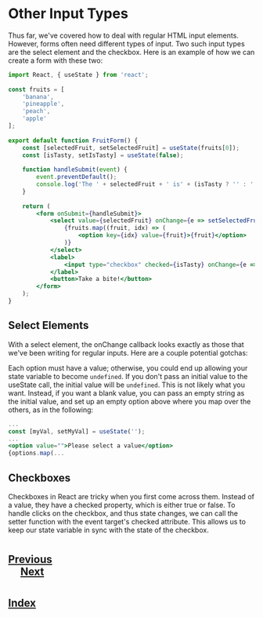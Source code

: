 # Other Input Types
Thus far, we've covered how to deal with regular HTML input elements. However, forms often need different types of input. Two such input types are the select element and the checkbox. Here is an example of how we can create a form with these two:
```jsx
import React, { useState } from 'react';
 
const fruits = [
    'banana',
    'pineapple',
    'peach',
    'apple'
];
 
export default function FruitForm() {
    const [selectedFruit, setSelectedFruit] = useState(fruits[0]);
    const [isTasty, setIsTasty] = useState(false);
 
    function handleSubmit(event) {
        event.preventDefault();
        console.log('The ' + selectedFruit + ' is' + (isTasty ? '' : ' not') + ' tasty!');
    }
 
    return (
        <form onSubmit={handleSubmit}>
            <select value={selectedFruit} onChange={e => setSelectedFruit(e.target.value)}>
                {fruits.map((fruit, idx) => (
                    <option key={idx} value={fruit}>{fruit}</option>
                )}
            </select>
            <label>
                <input type="checkbox" checked={isTasty} onChange={e => setIsTasty(e.target.checked)}/> Is it tasty?
            </label>
            <button>Take a bite!</button>
        </form>
    );
}
```
## Select Elements
With a select element, the onChange callback looks exactly as those that we've been writing for regular inputs. Here are a couple potential gotchas:

Each option must have a value; otherwise, you could end up allowing your state variable to become `undefined`.
If you don't pass an initial value to the useState call, the initial value will be `undefined`. This is not likely what you want. Instead, if you want a blank value, you can pass an empty string as the initial value, and set up an empty option above where you map over the others, as in the following:
```jsx
...
const [myVal, setMyVal] = useState('');
...
<option value="">Please select a value</option>
{options.map(...
```
## Checkboxes
Checkboxes in React are tricky when you first come across them. Instead of a value, they have a checked property, which is either true or false. To handle clicks on the checkbox, and thus state changes, we can call the setter function with the event target's checked attribute. This allows us to keep our state variable in sync with the state of the checkbox.
#
## [Previous](./009_Sending_Arguments_in_Callbacks.md)<span>&nbsp;&nbsp;&nbsp;&nbsp;&nbsp;&nbsp;&nbsp;&nbsp;&nbsp;&nbsp;&nbsp;&nbsp;&nbsp;&nbsp;&nbsp;&nbsp;&nbsp;&nbsp;&nbsp;&nbsp;&nbsp;&nbsp;&nbsp;&nbsp;&nbsp;&nbsp;&nbsp;&nbsp;&nbsp;&nbsp;&nbsp;&nbsp;&nbsp;&nbsp;&nbsp;&nbsp;&nbsp;&nbsp;&nbsp;&nbsp;&nbsp;&nbsp;&nbsp;&nbsp;&nbsp;&nbsp;&nbsp;&nbsp;&nbsp;&nbsp;&nbsp;&nbsp;&nbsp;&nbsp;&nbsp;&nbsp;&nbsp;&nbsp;&nbsp;&nbsp;&nbsp;&nbsp;&nbsp;&nbsp;&nbsp;&nbsp;&nbsp;&nbsp;&nbsp;&nbsp;&nbsp;&nbsp;&nbsp;&nbsp;&nbsp;&nbsp;&nbsp;&nbsp;&nbsp;&nbsp;&nbsp;&nbsp;&nbsp;&nbsp;&nbsp;&nbsp;&nbsp;</span> [Next](./011_Context_API.md)
#
##  [Index](../../Index.md)